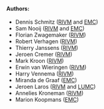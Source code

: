 #### Authors:

- Dennis Schmitz ([RIVM](https://www.rivm.nl/en) and [EMC](https://www.erasmusmc.nl/viroscience/))
- Sam Nooij ([RIVM](https://www.rivm.nl/en) and [EMC](https://www.erasmusmc.nl/viroscience/))  
- Florian Zwagemaker ([RIVM](https://www.rivm.nl/en))  
- Robert Verhagen ([RIVM](https://www.rivm.nl/en))  
- Thierry Janssens ([RIVM](https://www.rivm.nl/en))  
- Jeroen Cremer ([RIVM](https://www.rivm.nl/en))  
- Mark Kroon ([RIVM](https://www.rivm.nl/en))  
- Erwin van Wieringen ([RIVM](https://www.rivm.nl/en))  
- Harry Vennema ([RIVM](https://www.rivm.nl/en))  
- Miranda de Graaf ([EMC](https://www.erasmusmc.nl/viroscience/))
- Jeroen Laros ([RIVM](https://www.rivm.nl/en) and [LUMC](https://www.lumc.nl/?setlanguage=english))
- Annelies Kroneman ([RIVM](https://www.rivm.nl/en))  
- Marion Koopmans ([EMC](https://www.erasmusmc.nl/viroscience/))
